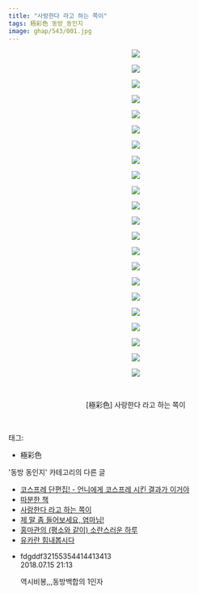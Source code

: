 ```yaml
---
title: "사랑한다 라고 하는 쪽이"
tags: 極彩色 동방_동인지
image: ghap/543/001.jpg
---
```

<div class="article">
<p style="text-align: center; clear: none; float: none;"><img src="{{ site.nasurl }}/ghap/543/001.jpg"/></p>
<p style="text-align: center; clear: none; float: none;"><img src="{{ site.nasurl }}/ghap/543/002.jpg"/></p>
<p style="text-align: center; clear: none; float: none;"><img src="{{ site.nasurl }}/ghap/543/003.jpg"/></p>
<p style="text-align: center; clear: none; float: none;"><img src="{{ site.nasurl }}/ghap/543/004.jpg"/></p>
<p style="text-align: center; clear: none; float: none;"><img src="{{ site.nasurl }}/ghap/543/005.jpg"/></p>
<p style="text-align: center; clear: none; float: none;"><img src="{{ site.nasurl }}/ghap/543/006.jpg"/></p>
<p style="text-align: center; clear: none; float: none;"><img src="{{ site.nasurl }}/ghap/543/007.jpg"/></p>
<p style="text-align: center; clear: none; float: none;"><img src="{{ site.nasurl }}/ghap/543/008.jpg"/></p>
<p style="text-align: center; clear: none; float: none;"><img src="{{ site.nasurl }}/ghap/543/009.jpg"/></p>
<p style="text-align: center; clear: none; float: none;"><img src="{{ site.nasurl }}/ghap/543/010.jpg"/></p>
<p style="text-align: center; clear: none; float: none;"><img src="{{ site.nasurl }}/ghap/543/011.jpg"/></p>
<p style="text-align: center; clear: none; float: none;"><img src="{{ site.nasurl }}/ghap/543/012.jpg"/></p>
<p style="text-align: center; clear: none; float: none;"><img src="{{ site.nasurl }}/ghap/543/013.jpg"/></p>
<p style="text-align: center; clear: none; float: none;"><img src="{{ site.nasurl }}/ghap/543/014.jpg"/></p>
<p style="text-align: center; clear: none; float: none;"><img src="{{ site.nasurl }}/ghap/543/015.jpg"/></p>
<p style="text-align: center; clear: none; float: none;"><img src="{{ site.nasurl }}/ghap/543/016.jpg"/></p>
<p style="text-align: center; clear: none; float: none;"><img src="{{ site.nasurl }}/ghap/543/017.jpg"/></p>
<p style="text-align: center; clear: none; float: none;"><img src="{{ site.nasurl }}/ghap/543/018.jpg"/></p>
<p style="text-align: center; clear: none; float: none;"><img src="{{ site.nasurl }}/ghap/543/019.jpg"/></p>
<p style="text-align: center; clear: none; float: none;"><img src="{{ site.nasurl }}/ghap/543/020.jpg"/></p>
<p style="text-align: center; clear: none; float: none;"><img src="{{ site.nasurl }}/ghap/543/021.jpg"/></p>
<p style="text-align: center; clear: none; float: none;"><img src="{{ site.nasurl }}/ghap/543/022.jpg"/></p>
<p style="text-align: center; clear: none; float: none;"><br/></p>
<p style="text-align: center; clear: none; float: none;">[極彩色] 사랑한다 라고 하는 쪽이</p>
<p><br/></p>
</div><div class="tagTrail">
<p>태그: </p>
<ul>
<li>極彩色</li>
</ul>
</div><div class="another">
<p>'동방 동인지' 카테고리의 다른 글</p>
<ul>
<li><a href="/2016-06-25-ghap_545">코스프레 단편집! - 언니에게 코스프레 시킨 결과가 이거야</a></li>
<li><a href="/2016-06-25-ghap_544">따분한 책</a></li>
<li><a href="/2016-06-25-ghap_543">사랑한다 라고 하는 쪽이</a></li>
<li><a href="/2016-06-24-ghap_540">제 말 좀 들어보세요, 염마님!</a></li>
<li><a href="/2016-06-24-ghap_539">홍마관의 (평소와 같이) 소란스러운 하루</a></li>
<li><a href="/2016-06-24-ghap_538">유카란 힘내봅시다</a></li>
</ul>
</div><div class="cb_module cb_fluid">
<div class="cb_wrt cb_profile">
<div class="comment">
<ul>
<li class="cb_thumb_off" id="comment15287325">
<div class="cb_comment_area">
<div class="cb_info_area">
<div class="cb_section">
<span class="cb_nick_name">fdgddf32155354414413413</span>
</div>
<div class="cb_section">
<span class="cb_date">2018.07.15 21:13 </span>
</div>
</div>
<div class="cb_dsc_comment">
<p class="cb_dsc">
											역시비봉,,,동방백합의 1인자<br/>
</p>
</div>
</div></li>
</ul>
</div>
</div><!-- commentList close -->
</div>